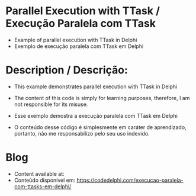 # Parallel Execution with TTask / Execução Paralela com TTask
 - Example of parallel execution with TTask in Delphi
 - Exemplo de execução paralela com TTask em Delphi
   
# Description / Descrição:
- This example demonstrates parallel execution with TTask in Delphi
- The content of this code is simply for learning purposes, therefore, I am not responsible for its misuse.

- Esse exemplo demostra a execução paralela com TTask em Delphi
- O conteúdo desse código é simplesmente em caráter de aprendizado, portanto, não me responsabilizo pelo seu uso indevido.

# Blog
- Content available at:
- Conteúdo disponível em:
  https://codedelphi.com/execucao-paralela-com-ttasks-em-delphi/
